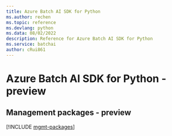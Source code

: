 ```yaml
---
title: Azure Batch AI SDK for Python
ms.author: rechen
ms.topic: reference
ms.devlang: python
ms.data: 08/02/2022
description: Reference for Azure Batch AI SDK for Python
ms.service: batchai
author: cRui861
---
```

# Azure Batch AI SDK for Python - preview

## Management packages - preview
[!INCLUDE [mgmt-packages](batch-ai-mgmt-index.md)]